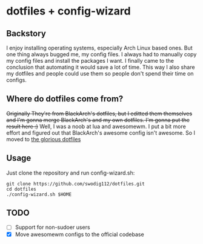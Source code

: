 # dotfiles + config-wizard
## Backstory
I enjoy installing operating systems, especially Arch Linux based ones. But
one thing always bugged me, my config files. I always had to manually copy
my config files and install the packages I want. I finally came to the conclusion
that automating it would save a lot of time. This way I also share my dotfiles
and people could use them so people don't spend their time on configs.

## Where do dotfiles come from?
~~Originally They're from BlackArch's dotfiles, but I editted them themselves and
I'm gonna merge BlackArch's and my own dotfiles. I'm gonna put the result here :)~~
Well, I was a noob at lua and awesomewm. I put a bit more effort and figured out
that BlackArch's awesome config isn't awesome. So I moved to
[the glorious dotfiles](https://github.com/manilarome/the-glorious-dotfiles "the-glorious-dotfiles")

## Usage
Just clone the repository and run config-wizard.sh:
```
git clone https://github.com/swodig112/dotfiles.git
cd dotfiles
./config-wizard.sh $HOME
```

## TODO
- [ ] Support for non-sudoer users
- [x] Move awesomewm configs to the official codebase
